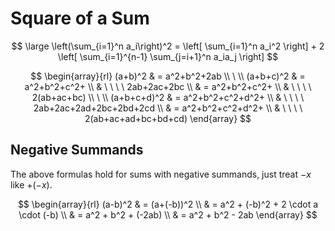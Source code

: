 # Square of a Sum

$$
\large
\left(\sum_{i=1}^n a_i\right)^2 = \left[
\sum_{i=1}^n a_i^2
\right] + 2 \left[
\sum_{i=1}^{n-1} \sum_{j=i+1}^n a_ia_j
\right]
$$

$$
\begin{array}{rl}
(a+b)^2 & = a^2+b^2+2ab
\\
\ 
\\
(a+b+c)^2 & = a^2+b^2+c^2+
\\
& \ \ \ \ 2ab+2ac+2bc
\\
& = a^2+b^2+c^2+
\\
& \ \ \ \ 2(ab+ac+bc)
\\
\ 
\\
(a+b+c+d)^2 & = a^2+b^2+c^2+d^2+
\\
& \ \ \ \ 2ab+2ac+2ad+2bc+2bd+2cd
\\
& = a^2+b^2+c^2+d^2+
\\
& \ \ \ \ 2(ab+ac+ad+bc+bd+cd)
\end{array}
$$

## Negative Summands

The above formulas hold for sums with negative summands, just treat $-x$ like $+(-x)$.

$$
\begin{array}{rl}
(a-b)^2 & = (a+(-b))^2
\\
& = a^2 + (-b)^2 + 2 \cdot a \cdot (-b)
\\
& = a^2 + b^2 + (-2ab)
\\
& = a^2 + b^2 - 2ab
\end{array}
$$
